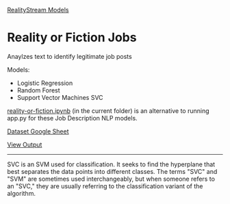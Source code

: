 [RealityStream Models](../)

# Reality or Fiction Jobs

Anaylzes text to identify legitimate job posts

Models:
- Logistic Regression
- Random Forest
- Support Vector Machines SVC

[reality-or-fiction.ipynb](reality-or-fiction.ipynb) (in the current folder) is an alternative to running app.py for these Job Description NLP models.

[Dataset Google Sheet](https://drive.google.com/file/d/1oNvbZLod123UhYbR8oqH7hPCc3n5CRan/view?usp=share_link)

[View Output](../../output/jobs/)

---

SVC is an SVM used for classification. It seeks to find the hyperplane that best separates the data points into different classes. The terms "SVC" and "SVM" are sometimes used interchangeably, but when someone refers to an "SVC," they are usually referring to the classification variant of the algorithm.